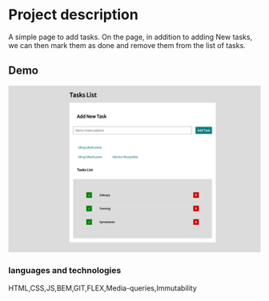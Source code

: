 # Project description
A simple page to add tasks. On the page, in addition to adding New tasks, we can then mark them as done and remove them from the list of tasks.
## Demo
![Tasks-List](https://github.com/Przemek8686/Task-List/blob/da14ae8d7d9b64f36beedbcc83ee7f830c05fd30/images/image.png)
### languages and technologies
HTML,CSS,JS,BEM,GIT,FLEX,Media-queries,Immutability
